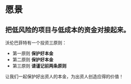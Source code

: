 # 愿景

## 把低风险的项目与低成本的资金对接起来。

沃伦巴菲特有一个投资三原则：

* 第一原则  **保护好本金**
* 第二原则  **保护好本金**
* 第三原则  **请谨记前两条原则**

让我们一起保护好出资人的本金，为出资人创造应得的价值！

